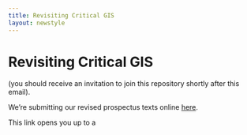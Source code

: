 ```yaml
---
title: Revisiting Critical GIS
layout: newstyle
---
```



Revisiting Critical GIS
===============================


(you should receive an invitation to join this repository shortly after this email).


We’re submitting our revised prospectus texts online [here](https://github.com/RevisitingCriticalGIS/Prospectuses/new/master).

This link opens you up to a 
